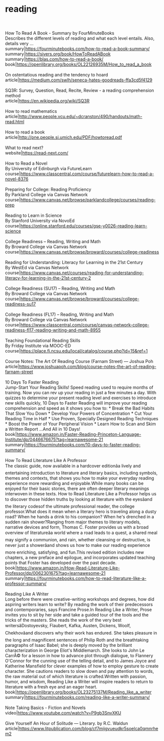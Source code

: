 # reading<br><br>

How To Read A Book - Summary by FourMinuteBooks<br>Describes the different levels of reading and what each level entails. Also, details very …<br>summary|https://fourminutebooks.com/how-to-read-a-book-summary/<br>summary|https://sivers.org/book/HowToReadABook<br>summary|https://blas.com/how-to-read-a-book/<br>book|https://openlibrary.org/books/OL22126935M/How_to_read_a_book<br><br>
On ostentatious reading and the tendency to hoard<br>article|https://medium.com/swlh/seneca-hates-goodreads-ffa3cd5f4129<br><br>
SQ3R: Survey, Question, Read, Recite, Review - a reading comprehension method<br>article|https://en.wikipedia.org/wiki/SQ3R<br><br>
How to read mathematics<br>article|http://www.people.vcu.edu/~dcranston/490/handouts/math-read.html<br><br>
How to read a book<br>article|http://pne.people.si.umich.edu/PDF/howtoread.pdf<br><br>
What to read next?<br>website|https://read-next.com/<br><br>
How to Read a Novel<br>By University of Edinburgh via FutureLearn<br>course|https://www.classcentral.com/course/futurelearn-how-to-read-a-novel-8376<br><br>
Preparing for College: Reading Proficiency<br>By Parkland College via Canvas Network<br>course|https://www.canvas.net/browse/parklandcollege/courses/reading-prep<br><br>
Reading to Learn in Science<br>By Stanford University via NovoEd<br>course|https://online.stanford.edu/courses/gse-y0026-reading-learn-science<br><br>
College Readiness – Reading, Writing and Math<br>By Broward College via Canvas Network<br>course|https://www.canvas.net/browse/broward/courses/college-readiness<br><br>
Reading for Understanding: Literacy for Learning in the 21st Century<br>By WestEd via Canvas Network<br>course|https://www.canvas.net/courses/reading-for-understanding-literacy-for-learning-in-the-21st-century-2<br><br>
College Readiness (SU17) – Reading, Writing and Math<br>By Broward College via Canvas Network<br>course|https://www.canvas.net/browse/broward/courses/college-readiness-su17<br><br>
College Readiness (FL17) – Reading, Writing and Math<br>By Broward College via Canvas Network<br>course|https://www.classcentral.com/course/canvas-network-college-readiness-fl17-reading-writing-and-math-8955<br><br>
Teaching Foundational Reading Skills<br>By Friday Institute via MOOC-ED<br>course|https://place.fi.ncsu.edu/local/catalog/course.php?id=15&ref=1<br><br>
Course Notes: The Art Of Reading Course (Farnam Street)  — Joshua Poh<br>article|https://www.joshuapoh.com/blog/course-notes-the-art-of-reading-farnam-street<br><br>
10 Days To Faster Reading<br>Jump-Start Your Reading Skills! Speed reading used to require months of training. Now you can rev up your reading in just a few minutes a day. With quizzes to determine your present reading level and exercises to introduce new skills quickly, 10 Days to Faster Reading will improve your reading comprehension and speed as it shows you how to: * Break the Bad Habits That Slow You Down * Develop Your Powers of Concentration * Cut Your Reading Time in Half * Use Proven, Specially Designed Reading Techniques * Boost the Power of Your Peripheral Vision * Learn How to Scan and Skim a Written Report ...And All in 10 Days!<br>book|https://www.amazon.in/Faster-Reading-Princeton-Language-Institute/dp/0446676675?tag=learnawesome-21<br>summary|https://fourminutebooks.com/10-days-to-faster-reading-summary/<br><br>
How To Read Literature Like A Professor<br>The classic guide, now available in a hardcover editionâa lively and entertaining introduction to literature and literary basics, including symbols, themes and contexts, that shows you how to make your everyday reading experience more rewarding and enjoyable.While many books can be enjoyed for their basic stories, there are often deeper literary meanings interwoven in these texts. How to Read Literature Like a Professor helps us to discover those hidden truths by looking at literature with the eyesâand the literary codesof the ultimate professional reader, the college professor.What does it mean when a literary hero is traveling along a dusty road? When he hands a drink to his companion? When he's drenched in a sudden rain shower?Ranging from major themes to literary models, narrative devices and form, Thomas C. Foster provides us with a broad overview of literatureâa world where a road leads to a quest, a shared meal may signify a communion, and rain, whether cleansing or destructive, is never just a showerâand shows us how to make our reading experience more enriching, satisfying, and fun.This revised edition includes new chapters, a new preface and epilogue, and incorporates updated teaching points that Foster has developed over the past decade.<br>book|https://www.amazon.in/How-Read-Literature-Like-Professor/dp/0062301675?tag=learnawesome-21<br>summary|https://fourminutebooks.com/how-to-read-literature-like-a-professor-summary/<br><br>
Reading Like A Writer<br>Long before there were creative-writing workshops and degrees, how did aspiring writers learn to write? By reading the work of their predecessors and contemporaries, says Francine Prose.In Reading Like a Writer, Prose invites you to sit by her side and take a guided tour of the tools and the tricks of the masters. She reads the work of the very best writersâDostoyevsky, Flaubert, Kafka, Austen, Dickens, Woolf, Chekhovâand discovers why their work has endured. She takes pleasure in the long and magnificent sentences of Philip Roth and the breathtaking paragraphs of Isaac Babel; she is deeply moved by the brilliant characterization in George Eliot's Middlemarch. She looks to John Le CarrÃ© for a lesson in how to advance plot through dialogue, to Flannery O'Connor for the cunning use of the telling detail, and to James Joyce and Katherine Mansfield for clever examples of how to employ gesture to create character. She cautions readers to slow down and pay attention to words, the raw material out of which literature is crafted.Written with passion, humor, and wisdom, Reading Like a Writer will inspire readers to return to literature with a fresh eye and an eager heart.<br>book|https://openlibrary.org/books/OL23275137M/Reading_like_a_writer<br>summary|https://fourminutebooks.com/reading-like-a-writer-summary/<br><br>
Note Taking Basics - Fiction and Novels<br>video|https://www.youtube.com/watch?v=P9gb3SnvXKU<br><br>
Give Yourself An Hour of Solitude  — Literary. by R.C. Waldun<br>article|https://www.litpublication.com/blog/cf7mijgvueudkr5soelca0qmnrhem2<br><br>

